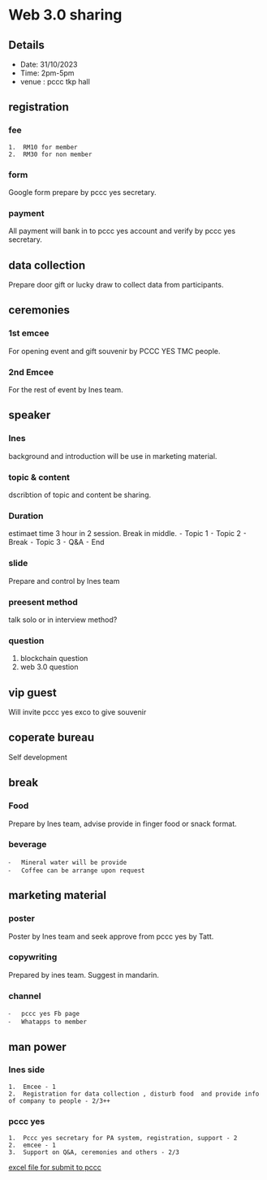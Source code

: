 # Web 3.0 sharing
## Details
- Date: 31/10/2023
- Time: 2pm-5pm
- venue : pccc tkp hall


## registration 
### fee
	1.	RM10 for member 
	2.	RM30 for non member 
### form
Google form prepare by pccc yes secretary.

### payment 
All payment will bank in to pccc yes account and verify by pccc yes secretary.

## data collection 
Prepare door gift or lucky draw to collect data from participants.

## ceremonies
### 1st  emcee
For opening event and gift souvenir by PCCC YES TMC people. 

### 2nd Emcee
For the rest of event by Ines team.

## speaker 
### Ines
background and introduction will be use in marketing material.
### topic & content
dscribtion of topic and content be sharing.

### Duration
estimaet time 3 hour in 2 session. Break in middle.
	⁃	Topic 1
	⁃	Topic 2
	⁃	Break 
	⁃	Topic 3
	⁃	Q&A
	⁃	End


### slide
Prepare and control by Ines team


### preesent method
talk solo or in interview method?


### question
1. blockchain question
2. web 3.0 question

## vip guest
Will invite pccc yes exco to give souvenir 

## coperate bureau 
Self development
## break
### Food
Prepare by Ines team, advise provide in finger food or snack format.
### beverage
	⁃	Mineral water will be provide 
	⁃	Coffee can be arrange upon request

## marketing material
### poster
Poster by Ines team and seek approve from pccc yes by Tatt.

### copywriting
Prepared by ines team. Suggest in mandarin.

### channel
	⁃	pccc yes Fb page
	⁃	Whatapps to member 

## man power
### Ines side
	1.	Emcee - 1
	2.	Registration for data collection , disturb food  and provide info of company to people - 2/3++

### pccc yes
	1.	Pccc yes secretary for PA system, registration, support - 2
	2.	emcee - 1
	3.	Support on Q&A, ceremonies and others - 2/3

[excel file for submit to pccc](https://github.com/ytyeoh/event/files/12723802/Wonder.Web3.xlsx)
 